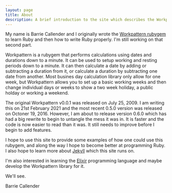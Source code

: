 ```yaml
---
layout: page
title: About
description: A brief introduction to the site which describes the Workpattern library for calculating dates and times down to the nearest minute
---
```


My name is Barrie Callender and I originally wrote the [Workpattern rubygem](https://rubygems.org/gems/workpattern) to learn Ruby and then how to write Ruby properly.  I'm still working on that second part.

Workpattern is a rubygem that performs calculations using dates and durations down to a minute.  It can be used to setup working and resting periods down to a minute.  It can then calculate a date by adding or subtracting a duration from it, or calculate a duration by subtracting one date from another.  Most busines day calculation library only allow for one week, but Workpattern allows you to set up a basic working weeks and then change individual days or weeks to show a two week holiday, a public holday or working a weekend.

The original Workpattern v0.0.1 was released on July 25, 2009.  I am writing this on 21st February 2021 and the most recent 0.5.0 version was released on Octoner 19, 2016.  However, I am about to release version 0.6.0 which has had a big rewrite to begin to untangle the mess it was in.  It is faster and the code is now easier to read than it was.  It still needs to improve before I begin to add features.

I hope to use this site to provide some examples of how one could use this rubygem, and along the way I hope to become better at programming Ruby.  I also hope to learn more about [Jekyll](https://jekyllrb.com/) which this site runs on.

I'm also interested in learning the [Elixir](https://elixir-lang.org/) programming language and maybe develop the Workpattern library for it.

We'll see.

Barrie Callender

<a href="javascript:location='mailto:\u0062\u0061\u0072\u0072\u0069\u0065\u0040\u0063\u0061\u006c\u006c\u0065\u006e\u0062\u002e\u006f\u0072\u0067';void 0"><script type="text/javascript">document.write('\u0062\u0061\u0072\u0072\u0069\u0065\u0040\u0063\u0061\u006c\u006c\u0065\u006e\u0062\u002e\u006f\u0072\u0067')</script></a>
